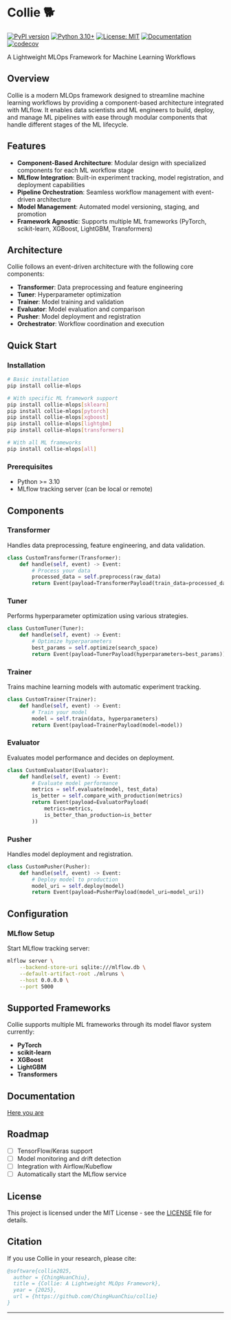 # Collie 🐕

[![PyPI version](https://badge.fury.io/py/collie-mlops.svg)](https://badge.fury.io/py/collie-mlops)
[![Python 3.10+](https://img.shields.io/badge/python-3.10+-blue.svg)](https://www.python.org/downloads/)
[![License: MIT](https://img.shields.io/badge/License-MIT-yellow.svg)](https://opensource.org/licenses/MIT)
[![Documentation](https://img.shields.io/badge/docs-sphinx-blue.svg)](docs/_build/html/index.html)
[![codecov](https://codecov.io/gh/ChingHuanChiu/collie/branch/main/graph/badge.svg)](https://codecov.io/gh/ChingHuanChiu/collie)

A Lightweight MLOps Framework for Machine Learning Workflows


## Overview

Collie is a modern MLOps framework designed to streamline machine learning workflows by providing a component-based architecture integrated with MLflow. It enables data scientists and ML engineers to build, deploy, and manage ML pipelines with ease through modular components that handle different stages of the ML lifecycle.

## Features

- **Component-Based Architecture**: Modular design with specialized components for each ML workflow stage
- **MLflow Integration**: Built-in experiment tracking, model registration, and deployment capabilities
- **Pipeline Orchestration**: Seamless workflow management with event-driven architecture
- **Model Management**: Automated model versioning, staging, and promotion
- **Framework Agnostic**: Supports multiple ML frameworks (PyTorch, scikit-learn, XGBoost, LightGBM, Transformers)

## Architecture

Collie follows an event-driven architecture with the following core components:

- **Transformer**: Data preprocessing and feature engineering
- **Tuner**: Hyperparameter optimization
- **Trainer**: Model training and validation
- **Evaluator**: Model evaluation and comparison
- **Pusher**: Model deployment and registration
- **Orchestrator**: Workflow coordination and execution

## Quick Start

### Installation

```bash
# Basic installation
pip install collie-mlops

# With specific ML framework support
pip install collie-mlops[sklearn]
pip install collie-mlops[pytorch]
pip install collie-mlops[xgboost]
pip install collie-mlops[lightgbm]
pip install collie-mlops[transformers]

# With all ML frameworks
pip install collie-mlops[all]
```

### Prerequisites

- Python >= 3.10
- MLflow tracking server (can be local or remote)


## Components

### Transformer
Handles data preprocessing, feature engineering, and data validation.

```python
class CustomTransformer(Transformer):
    def handle(self, event) -> Event:
        # Process your data
        processed_data = self.preprocess(raw_data)
        return Event(payload=TransformerPayload(train_data=processed_data))
```

### Tuner
Performs hyperparameter optimization using various strategies.

```python
class CustomTuner(Tuner):
    def handle(self, event) -> Event:
        # Optimize hyperparameters
        best_params = self.optimize(search_space)
        return Event(payload=TunerPayload(hyperparameters=best_params))
```

### Trainer
Trains machine learning models with automatic experiment tracking.

```python
class CustomTrainer(Trainer):
    def handle(self, event) -> Event:
        # Train your model
        model = self.train(data, hyperparameters)
        return Event(payload=TrainerPayload(model=model))
```

### Evaluator
Evaluates model performance and decides on deployment.

```python
class CustomEvaluator(Evaluator):
    def handle(self, event) -> Event:
        # Evaluate model performance
        metrics = self.evaluate(model, test_data)
        is_better = self.compare_with_production(metrics)
        return Event(payload=EvaluatorPayload(
            metrics=metrics, 
            is_better_than_production=is_better
        ))
```

### Pusher
Handles model deployment and registration.

```python
class CustomPusher(Pusher):
    def handle(self, event) -> Event:
        # Deploy model to production
        model_uri = self.deploy(model)
        return Event(payload=PusherPayload(model_uri=model_uri))
```

## Configuration

### MLflow Setup

Start MLflow tracking server:

```bash
mlflow server \
    --backend-store-uri sqlite:///mlflow.db \
    --default-artifact-root ./mlruns \
    --host 0.0.0.0 \
    --port 5000
```

## Supported Frameworks

Collie supports multiple ML frameworks through its model flavor system currently:

-  **PyTorch** 
-  **scikit-learn**
-  **XGBoost** 
-  **LightGBM**
-  **Transformers**


## Documentation

[Here you are]( https://collie-mlops.readthedocs.io/en/latest/getting_started.html )

## Roadmap

- [ ] TensorFlow/Keras support
- [ ] Model monitoring and drift detection
- [ ] Integration with Airflow/Kubeflow
- [ ] Automatically start the MLflow service

## License

This project is licensed under the MIT License - see the [LICENSE](LICENSE) file for details.

## Citation

If you use Collie in your research, please cite:

```bibtex
@software{collie2025,
  author = {ChingHuanChiu},
  title = {Collie: A Lightweight MLOps Framework},
  year = {2025},
  url = {https://github.com/ChingHuanChiu/collie}
}
```

---

